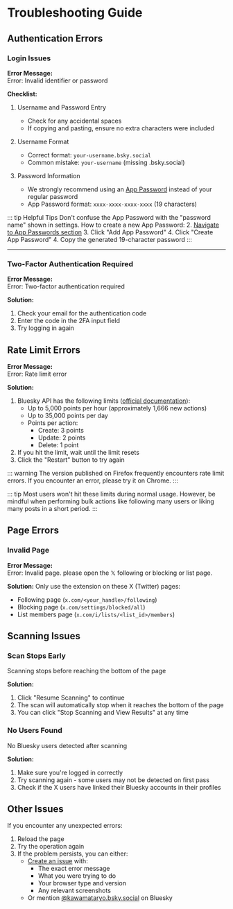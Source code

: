 # Troubleshooting Guide

## Authentication Errors

### Login Issues

**Error Message:**  
<span class="error-message">Error: Invalid identifier or password</span>

**Checklist:**
1. Username and Password Entry
   - Check for any accidental spaces
   - If copying and pasting, ensure no extra characters were included

2. Username Format
   - Correct format: `your-username.bsky.social`
   - Common mistake: `your-username` (missing .bsky.social)

3. Password Information
   - We strongly recommend using an [App Password](https://bsky.app/settings/app-passwords) instead of your regular password
   - App Password format: `xxxx-xxxx-xxxx-xxxx` (19 characters)
   
::: tip Helpful Tips
Don't confuse the App Password with the "password name" shown in settings.
How to create a new App Password:
2. [Navigate to App Passwords section](https://bsky.app/settings/app-passwords)
3. Click "Add App Password"
4. Click "Create App Password"
4. Copy the generated 19-character password
:::

--- 

### Two-Factor Authentication Required

**Error Message:**  
<span class="error-message">Error: Two-factor authentication required</span>

**Solution:**
1. Check your email for the authentication code
2. Enter the code in the 2FA input field
3. Try logging in again

## Rate Limit Errors

**Error Message:**  
<span class="error-message">Error: Rate limit error</span>

**Solution:**
1. Bluesky API has the following limits ([official documentation](https://docs.bsky.app/docs/advanced-guides/rate-limits)):
   - Up to 5,000 points per hour (approximately 1,666 new actions)
   - Up to 35,000 points per day
   - Points per action:
     - Create: 3 points
     - Update: 2 points
     - Delete: 1 point
2. If you hit the limit, wait until the limit resets
3. Click the "Restart" button to try again

::: warning
The version published on Firefox frequently encounters rate limit errors. If you encounter an error, please try it on Chrome.
:::

::: tip
Most users won't hit these limits during normal usage. However, be mindful when performing bulk actions like following many users or liking many posts in a short period.
:::




## Page Errors

### Invalid Page

**Error Message:**  
<span class="error-message">Error: Invalid page. please open the 𝕏 following or blocking or list page.</span>

**Solution:**
Only use the extension on these X (Twitter) pages:
- Following page (`x.com/<your_handle>/following`)
- Blocking page (`x.com/settings/blocked/all`)
- List members page (`x.com/i/lists/<list_id>/members`)

## Scanning Issues

### Scan Stops Early

Scanning stops before reaching the bottom of the page

**Solution:**
1. Click "Resume Scanning" to continue
2. The scan will automatically stop when it reaches the bottom of the page
3. You can click "Stop Scanning and View Results" at any time

### No Users Found

No Bluesky users detected after scanning

**Solution:**
1. Make sure you're logged in correctly
2. Try scanning again - some users may not be detected on first pass
3. Check if the X users have linked their Bluesky accounts in their profiles

## Other Issues

If you encounter any unexpected errors:

1. Reload the page
2. Try the operation again
3. If the problem persists, you can either:
   - [Create an issue](https://github.com/kawamataryo/sky-follower-bridge/issues) with:
     - The exact error message
     - What you were trying to do
     - Your browser type and version
     - Any relevant screenshots
   - Or mention [@kawamataryo.bsky.social](https://bsky.app/profile/kawamataryo.bsky.social) on Bluesky
